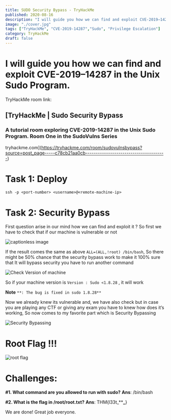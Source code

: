 ```yaml
---
title: SUDO Security Bypass - TryHackMe
published: 2020-08-16
description: "I will guide you how we can find and exploit CVE-2019–14287"
image: "./cover.jpg"
tags: ["TryHackMe", "CVE-2019-14287","Sudo", "Privilege Escalation"]
category: TryHackMe
draft: false
---
```


I will guide you how we can find and exploit CVE-2019–14287 in the Unix Sudo Program.
=====================================================================================

TryHackMe room link:

[TryHackMe | Sudo Security Bypass
--------------------------------

### A tutorial room exploring CVE-2019-14287 in the Unix Sudo Program. Room One in the SudoVulns Series

tryhackme.com](https://tryhackme.com/room/sudovulnsbypass?source=post_page-----c78cb21aa0cb---------------------------------------)

**Task 1: Deploy**
==================

```
ssh -p <port-number> <username>@<remote-machine-ip>
```

**Task 2: Security Bypass**
===========================

First question arise in our mind how we can find and exploit it ? So first we have to check that if our machine is vulnerable or not

![captionless image](https://miro.medium.com/v2/resize:fit:2000/format:webp/1*dkduYM7DGoO1UrI6wC7STg.png)

If the result comes the same as above `ALL=(ALL,!root) /bin/bash`, So there might be 50% chance that the security bypass work to make it 100% sure that It will bypass security you have to run another command

![Check Version of machine](https://miro.medium.com/v2/resize:fit:1400/format:webp/1*tljqQqVfF7IUSVvIk_FJFA.png)

So if your machine version is `Version : Sudo <1.8.28` , it will work

**Note** `**: The bug is fixed in sudo 1.8.28**`

Now we already knew its vulnerable and, we have also check but in case you are playing any CTF or giving any exam you have to knew how does it’s working, So now comes to my favorite part which is Security Bypassing

![Security Bypassing](https://miro.medium.com/v2/resize:fit:1400/format:webp/1*XxHCy_a432wtnCSVzlsVSQ.png)

**Root Flag !!!**
=================

![root flag](https://miro.medium.com/v2/resize:fit:1400/format:webp/1*SPWk07gIDobGn4ljOGAq8g.png)

**Challenges:**
===============

**#1. What command are you allowed to run with sudo?**
**Ans**: /bin/bash

**#2. What is the flag in /root/root.txt?**
**Ans**: THM{l33t_********_******}

We are done! Great job everyone.
